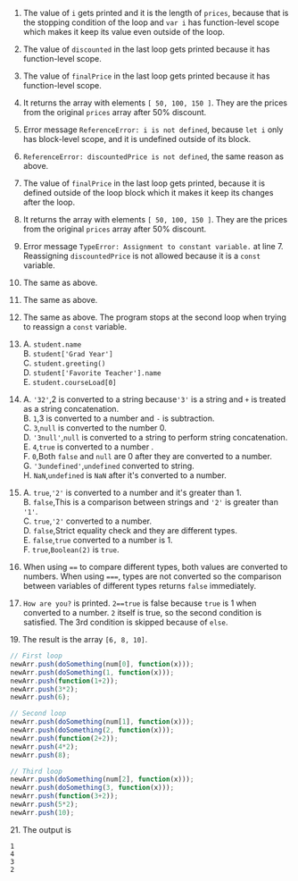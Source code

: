 1. The value of `i` gets printed and it is the length of `prices`, because that is the stopping condition of the loop and `var i` has function-level scope which makes it keep its value even outside of the loop.
2. The value of `discounted` in the last loop gets printed because it has function-level scope.
3. The value of `finalPrice` in the last loop gets printed because it has function-level scope.
4. It returns the array with elements `[ 50, 100, 150 ]`. They are the prices from the original `prices` array after 50% discount.

5. Error message `ReferenceError: i is not defined`, because `let i` only has block-level scope, and it is undefined outside of its block.
6. `ReferenceError: discountedPrice is not defined`, the same reason as above.
7. The value of `finalPrice` in the last loop gets printed, because it is defined outside of the loop block which it makes it keep its changes after the loop.
8. It returns the array with elements `[ 50, 100, 150 ]`. They are the prices from the original `prices` array after 50% discount.


9. Error message `TypeError: Assignment to constant variable.` at line 7. Reassigning `discountedPrice` is not allowed because it is a `const` variable.
10. The same as above.
11. The same as above.
12. The same as above. The program stops at the second loop when trying to reassign a `const` variable.
13.   A. `student.name`   
    B. `student['Grad Year']`  
    C. `student.greeting()`  
    D. `student['Favorite Teacher'].name`  
    E. `student.courseLoad[0]`
14. A. `'32'`,2 is converted to a string because`'3'` is a string and `+` is treated as a string concatenation.  
    B. `1`,3 is converted to a number and `-` is subtraction.  
    C. `3`,`null` is converted to the number 0.  
    D. `'3null'`,`null` is converted to a string to perform string concatenation.  
    E. `4`,`true` is converted to a number .  
    F. `0`,Both `false` and `null` are 0 after they are converted to a number.  
    G. `'3undefined'`,`undefined` converted to string.  
    H. `NaN`,`undefined` is `NaN` after it's converted to a number.
15. A. `true`,`'2'` is converted to a number and it's greater than 1.  
    B. `false`,This is a comparison between strings and `'2'` is greater than `'1'`.  
    C. `true`,`'2'` converted to a number.  
    D. `false`,Strict equality check and they are different types.  
    E. `false`,`true` converted to a number is 1.  
    F. `true`,`Boolean(2)` is `true`.
16. When using `==` to compare different types, both values are converted to numbers. When using `===`, types are not converted so the comparison between variables of different types returns `false` immediately.
17. `How are you?` is printed. `2==true` is false because `true` is 1 when converted to a number. `2` itself is true, so the second condition is satisfied. The 3rd condition is skipped because of `else`.

19\. The result is the array `[6, 8, 10]`.  
```javascript
// First loop
newArr.push(doSomething(num[0], function(x)));
newArr.push(doSomething(1, function(x)));
newArr.push(function(1+2));
newArr.push(3*2);
newArr.push(6);

// Second loop
newArr.push(doSomething(num[1], function(x)));
newArr.push(doSomething(2, function(x)));
newArr.push(function(2+2));
newArr.push(4*2);
newArr.push(8);

// Third loop
newArr.push(doSomething(num[2], function(x)));
newArr.push(doSomething(3, function(x)));
newArr.push(function(3+2));
newArr.push(5*2);
newArr.push(10);
```
21\. The output is
```
1
4
3
2
```
   

​                 